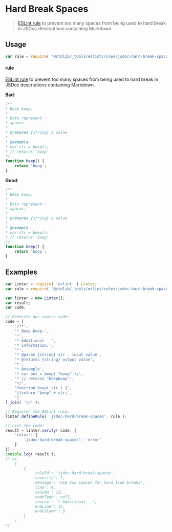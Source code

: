 # Hard Break Spaces

> [ESLint rule][eslint-rules] to prevent too many spaces from being used to hard break in JSDoc descriptions containing Markdown.

<section class="intro">

</section>

<!-- /.intro -->

<section class="usage">

## Usage

```javascript
var rule = require( '@stdlib/_tools/eslint/rules/jsdoc-hard-break-spaces' );
```

#### rule

[ESLint rule][eslint-rules] to prevent too many spaces from being used to hard break in JSDoc descriptions containing Markdown.

**Bad**:

<!-- eslint-disable stdlib/jsdoc-hard-break-spaces, stdlib/jsdoc-markdown-remark -->

```javascript
/**
* Beep boop.
*
* Dots represent⋅⋅⋅
* spaces.
*
* @returns {string} a value
*
* @example
* var str = beep();
* // returns 'boop'
*/
function beep() {
    return 'boop';
}
```

**Good**:

```javascript
/**
* Beep boop.
*
* Dots represent⋅⋅
* spaces.
*
* @returns {string} a value
*
* @example
* var str = beep();
* // returns 'boop'
*/
function beep() {
    return 'boop';
}
```

</section>

<!-- /.usage -->

<section class="examples">

## Examples

```javascript
var Linter = require( 'eslint' ).Linter;
var rule = require( '@stdlib/_tools/eslint/rules/jsdoc-hard-break-spaces' );

var linter = new Linter();
var result;
var code;

// Generate our source code:
code = [
    '/**',
    '* Beep boop.',
    '*',
    '* Additional   ',
    '* information.',
    '*',
    '* @param {string} str - input value',
    '* @returns {string} output value',
    '*',
    '* @example',
    '* var out = beep( "boop" );',
    '* // returns "beepboop"',
    '*/',
    'function beep( str ) {',
    '\treturn "beep" + str;',
    '}'
].join( '\n' );

// Register the ESLint rule:
linter.defineRule( 'jsdoc-hard-break-spaces', rule );

// Lint the code:
result = linter.verify( code, {
    'rules': {
        'jsdoc-hard-break-spaces': 'error'
    }
});
console.log( result );
/* =>
    [
        {
            'ruleId': 'jsdoc-hard-break-spaces',
            'severity': 2,
            'message': 'Use two spaces for hard line breaks',
            'line': 4,
            'column': 13,
            'nodeType': null,
            'source': '* Additional   ',
            'endLine': 13,
            'endColumn': 3
        }
    ]
*/
```

</section>

<!-- /.examples -->

<section class="links">

[eslint-rules]: https://eslint.org/docs/developer-guide/working-with-rules

</section>

<!-- /.links -->
